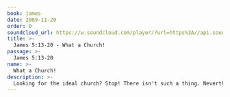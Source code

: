 ```yaml
---
book: james
date: 2009-11-20
order: 0
soundcloud_url: https://w.soundcloud.com/player/?url=https%3A//api.soundcloud.com/tracks/
title: >-
  James 5:13-20 - What a Church!
passage: >-
  James 5:13-20
name: >-
  What a Church!
description: >-
  Looking for the ideal church? Stop! There isn't such a thing. Nevertheless, we can work toward a singing, healing, praying and caring church. James exhorts us to be this kind of a person.
---
```


